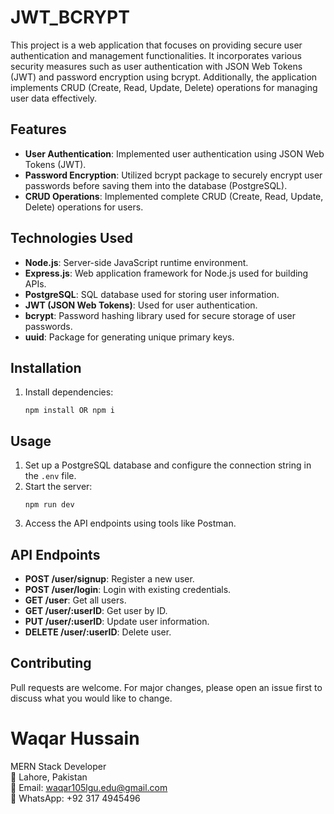 # JWT_BCRYPT

This project is a web application that focuses on providing secure user authentication and management functionalities. It incorporates various security measures such as user authentication with JSON Web Tokens (JWT) and password encryption using bcrypt. Additionally, the application implements CRUD (Create, Read, Update, Delete) operations for managing user data effectively.

## Features

- **User Authentication**: Implemented user authentication using JSON Web Tokens (JWT).
- **Password Encryption**: Utilized bcrypt package to securely encrypt user passwords before saving them into the database (PostgreSQL).
- **CRUD Operations**: Implemented complete CRUD (Create, Read, Update, Delete) operations for users.

## Technologies Used

- **Node.js**: Server-side JavaScript runtime environment.
- **Express.js**: Web application framework for Node.js used for building APIs.
- **PostgreSQL**: SQL database used for storing user information.
- **JWT (JSON Web Tokens)**: Used for user authentication.
- **bcrypt**: Password hashing library used for secure storage of user passwords.
- **uuid**: Package for generating unique primary keys.

## Installation

1. Install dependencies:
   ```
   npm install OR npm i
   ```

## Usage

1. Set up a PostgreSQL database and configure the connection string in the `.env` file.
2. Start the server:
   ```
   npm run dev
   ```
3. Access the API endpoints using tools like Postman.

## API Endpoints

- **POST /user/signup**: Register a new user.
- **POST /user/login**: Login with existing credentials.
- **GET /user**: Get all users.
- **GET /user/:userID**: Get user by ID.
- **PUT /user/:userID**: Update user information.
- **DELETE /user/:userID**: Delete user.

## Contributing

Pull requests are welcome. For major changes, please open an issue first to discuss what you would like to change.

# Waqar Hussain

MERN Stack Developer  
📍 Lahore, Pakistan  
📧 Email: waqar105lgu.edu@gmail.com  
📱 WhatsApp: +92 317 4945496

